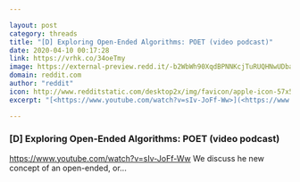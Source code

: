 ```yaml
---

layout: post
category: threads
title: "[D] Exploring Open-Ended Algorithms: POET (video podcast)"
date: 2020-04-10 00:17:28
link: https://vrhk.co/34oeTmy
image: https://external-preview.redd.it/-b2WbWh90XqdBPNNKcjTuRUQHNwUDbawOI_xg_ZRIlM.jpg?width=480&height=251.308900524&auto=webp&crop=480:251.308900524,smart&s=fcf8e60817ea05faa125e82af2d5052e90bbf399
domain: reddit.com
author: "reddit"
icon: http://www.redditstatic.com/desktop2x/img/favicon/apple-icon-57x57.png
excerpt: "[<https://www.youtube.com/watch?v=sIv-JoFf-Ww>](<https://www.youtube.com/watch?v=sIv-JoFf-Ww>) We discuss he new concept of an open-ended, or..."

---
```


### [D] Exploring Open-Ended Algorithms: POET (video podcast)

[<https://www.youtube.com/watch?v=sIv-JoFf-Ww>](<https://www.youtube.com/watch?v=sIv-JoFf-Ww>) We discuss he new concept of an open-ended, or...